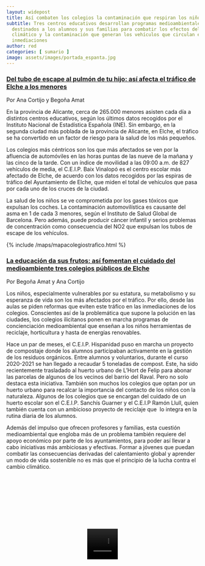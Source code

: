 ```yaml
---
layout: widepost
title: Así combaten los colegios la contaminación que respiran los niños ilicitanos
subtitle: Tres centros educativos desarrollan programas medioambientales
  destinados a los alumnos y sus familias para combatir los efectos del cambio
  climático y la contaminación que generan los vehículos que circulan en sus
  inmediaciones
author: red
categories: [ sumario ]
image: assets/images/portada_espanta.jpg
---
```

### [Del tubo de escape al pulmón de tu hijo: así afecta el tráfico de Elche a los menores](https://localdatalab.umh.es/tubo-escape-pulmon-hijo-afecta-trafico-elche-menores/)

Por Ana Cortijo y Begoña Amat

En la provincia de Alicante, cerca de 265.000 menores asisten cada día a distintos centros educativos, según los últimos datos recogidos por el Instituto Nacional de Estadística Española (INE). Sin embargo, en la segunda ciudad más poblada de la provincia de Alicante, en Elche, el tráfico se ha convertido en un factor de riesgo para la salud de los más pequeños. 

Los colegios más céntricos son los que más afectados se ven por la afluencia de automóviles en las horas puntas de las nueve de la mañana y las cinco de la tarde. Con un índice de movilidad a las 09:00 a.m. de 827 vehículos de media, el C.E.I.P. Baix Vinalopó es el centro escolar más afectado de Elche, de acuerdo con los datos recogidos por las espiras de tráfico del Ayuntamiento de Elche, que miden el total de vehículos que pasa por cada uno de los cruces de la ciudad. 

La salud de los niños se ve comprometida por los gases tóxicos que expulsan los coches. La contaminación automovilística es causante del asma en 1 de cada 3 menores, según el Instituto de Salud Global de Barcelona. Pero además, puede producir cáncer infantil y serios problemas de concentración como consecuencia del NO2 que expulsan los tubos de escape de los vehículos. 

{% include /maps/mapacolegiostrafico.html %}

### [La educación da sus frutos: así fomentan el cuidado del medioambiente tres colegios públicos de Elche](https://localdatalab.umh.es/educacion-frutos-fomentan-cuidado-medioambiente-colegios-publicos-elche/)

Por Begoña Amat y Ana Cortijo

Los niños, especialmente vulnerables por su estatura, su metabolismo y su esperanza de vida son los más afectados por el tráfico. Por ello, desde las aulas se piden reformas que eviten este tráfico en las inmediaciones de los colegios. Conscientes así de la problemática que supone la polución en las ciudades, los colegios ilicitanos ponen en marcha programas de concienciación medioambiental que enseñan a los niños herramientas de reciclaje, horticultura y hasta de energías renovables. 

Hace un par de meses, el C.E.I.P. Hispanidad puso en marcha un proyecto de compostaje donde los alumnos participaban activamente en la gestión de los residuos orgánicos. Entre alumnos y voluntarios, durante el curso 2020-2021 se han llegado a recaudar 5 toneladas de compost. Este, ha sido recientemente trasladado al huerto urbano de L’Hort de Felip para abonar las parcelas de algunos de los vecinos del barrio del Raval. Pero no solo destaca esta iniciativa. También son muchos los colegios que optan por un huerto urbano para recalcar la importancia del contacto de los niños con la naturaleza. Algunos de los colegios que se encargan del cuidado de un huerto escolar son el C.E.I.P. Sanchís Guarner y el C.E.I.P Ramón Llull, quien también cuenta con un ambicioso proyecto de reciclaje que  lo integra en la rutina diaria de los alumnos. 

Además del impulso que ofrecen profesores y familias, esta cuestión medioambiental que engloba más de un problema también requiere del apoyo económico por parte de los ayuntamientos, para poder así llevar a cabo iniciativas más ambiciosas y efectivas. Formar a jóvenes que puedan combatir las consecuencias derivadas del calentamiento global y aprender un modo de vida sostenible no es más que el principio de la lucha contra el cambio climático.

<div class="container-wrapper-genially" style="position: relative; min-height: 400px; max-width: 100%;"><video class="loader-genially" autoplay="autoplay" loop="loop" playsinline="playsInline" muted="muted" style="position: absolute;top: 45%;left: 50%;transform: translate(-50%, -50%);width: 80px;height: 80px;margin-bottom: 10%"><source src="https://static.genial.ly/resources/panel-loader-low.mp4" type="video/mp4" />Your browser does not support the video tag.</video><div id="6096aa15e950410d98f47b20" class="genially-embed" style="margin: 0px auto; position: relative; height: auto; width: 100%;"></div></div><script>(function (d) { var js, id = "genially-embed-js", ref = d.getElementsByTagName("script")[0]; if (d.getElementById(id)) { return; } js = d.createElement("script"); js.id = id; js.async = true; js.src = "https://view.genial.ly/static/embed/embed.js"; ref.parentNode.insertBefore(js, ref); }(document));</script>